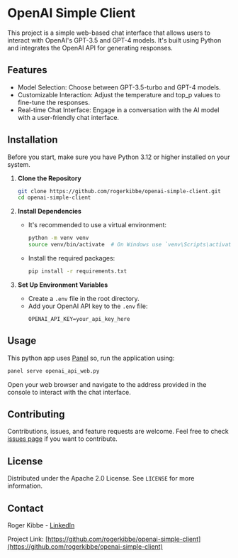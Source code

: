 
# OpenAI Simple Client

This project is a simple web-based chat interface that allows users to interact with OpenAI's GPT-3.5 and GPT-4 models. It's built using Python and integrates the OpenAI API for generating responses.

## Features

- Model Selection: Choose between GPT-3.5-turbo and GPT-4 models.
- Customizable Interaction: Adjust the temperature and top_p values to fine-tune the responses.
- Real-time Chat Interface: Engage in a conversation with the AI model with a user-friendly chat interface.

## Installation

Before you start, make sure you have Python 3.12 or higher installed on your system.

1. **Clone the Repository**
   ```bash
   git clone https://github.com/rogerkibbe/openai-simple-client.git
   cd openai-simple-client
   ```

2. **Install Dependencies**
   - It's recommended to use a virtual environment:
     ```bash
     python -m venv venv
     source venv/bin/activate  # On Windows use `venv\Scripts\activate`
     ```
   - Install the required packages:
     ```bash
     pip install -r requirements.txt
     ```

3. **Set Up Environment Variables**
   - Create a `.env` file in the root directory.
   - Add your OpenAI API key to the `.env` file:
     ```
     OPENAI_API_KEY=your_api_key_here
     ```

## Usage

This python app uses [Panel](https://panel.holoviz.org/) so, run the application using:

```bash
panel serve openai_api_web.py
```

Open your web browser and navigate to the address provided in the console to interact with the chat interface.

## Contributing

Contributions, issues, and feature requests are welcome. Feel free to check [issues page](https://github.com/rogerkibbe/openai-simple-client/issues) if you want to contribute.

## License

Distributed under the Apache 2.0 License. See `LICENSE` for more information.

## Contact

Roger Kibbe - [LinkedIn](https://www.linkedin.com/in/rkibbe/)

Project Link: [https://github.com/rogerkibbe/openai-simple-client](https://github.com/rogerkibbe/openai-simple-client)

